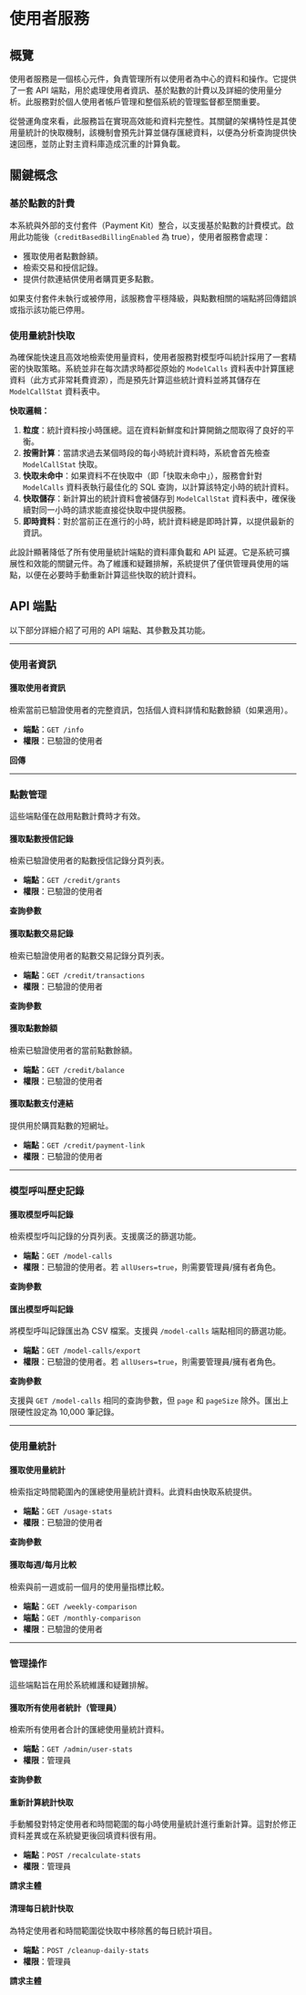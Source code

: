 # 使用者服務

## 概覽

使用者服務是一個核心元件，負責管理所有以使用者為中心的資料和操作。它提供了一套 API 端點，用於處理使用者資訊、基於點數的計費以及詳細的使用量分析。此服務對於個人使用者帳戶管理和整個系統的管理監督都至關重要。

從營運角度來看，此服務旨在實現高效能和資料完整性。其關鍵的架構特性是其使用量統計的快取機制，該機制會預先計算並儲存匯總資料，以便為分析查詢提供快速回應，並防止對主資料庫造成沉重的計算負載。

## 關鍵概念

### 基於點數的計費

本系統與外部的支付套件（Payment Kit）整合，以支援基於點數的計費模式。啟用此功能後（`creditBasedBillingEnabled` 為 true），使用者服務會處理：
- 獲取使用者點數餘額。
- 檢索交易和授信記錄。
- 提供付款連結供使用者購買更多點數。

如果支付套件未執行或被停用，該服務會平穩降級，與點數相關的端點將回傳錯誤或指示該功能已停用。

### 使用量統計快取

為確保能快速且高效地檢索使用量資料，使用者服務對模型呼叫統計採用了一套精密的快取策略。系統並非在每次請求時都從原始的 `ModelCalls` 資料表中計算匯總資料（此方式非常耗費資源），而是預先計算這些統計資料並將其儲存在 `ModelCallStat` 資料表中。

**快取邏輯：**

1.  **粒度**：統計資料按小時匯總。這在資料新鮮度和計算開銷之間取得了良好的平衡。
2.  **按需計算**：當請求過去某個時段的每小時統計資料時，系統會首先檢查 `ModelCallStat` 快取。
3.  **快取未命中**：如果資料不在快取中（即「快取未命中」），服務會針對 `ModelCalls` 資料表執行最佳化的 SQL 查詢，以計算該特定小時的統計資料。
4.  **快取儲存**：新計算出的統計資料會被儲存到 `ModelCallStat` 資料表中，確保後續對同一小時的請求能直接從快取中提供服務。
5.  **即時資料**：對於當前正在進行的小時，統計資料總是即時計算，以提供最新的資訊。

此設計顯著降低了所有使用量統計端點的資料庫負載和 API 延遲。它是系統可擴展性和效能的關鍵元件。為了維護和疑難排解，系統提供了僅供管理員使用的端點，以便在必要時手動重新計算這些快取的統計資料。

## API 端點

以下部分詳細介紹了可用的 API 端點、其參數及其功能。

---

### 使用者資訊

#### 獲取使用者資訊

檢索當前已驗證使用者的完整資訊，包括個人資料詳情和點數餘額（如果適用）。

-   **端點**：`GET /info`
-   **權限**：已驗證的使用者

**回傳**

<x-field-group>
  <x-field data-name="user" data-type="object" data-desc="使用者的個人資料資訊。">
    <x-field data-name="did" data-type="string" data-desc="使用者的去中心化識別碼。"></x-field>
    <x-field data-name="fullName" data-type="string" data-desc="使用者的全名。"></x-field>
    <x-field data-name="email" data-type="string" data-desc="使用者的電子郵件地址。"></x-field>
    <x-field data-name="avatar" data-type="string" data-desc="使用者頭像的 URL。"></x-field>
  </x-field>
  <x-field data-name="creditBalance" data-type="object" data-desc="使用者的點數餘額詳情。若點數計費已停用，則為 null。">
    <x-field data-name="balance" data-type="number" data-desc="可用的點數餘額。"></x-field>
    <x-field data-name="total" data-type="number" data-desc="已授信的總點數。"></x-field>
    <x-field data-name="grantCount" data-type="number" data-desc="收到的點數授信次數。"></x-field>
    <x-field data-name="pendingCredit" data-type="number" data-desc="來自待處理交易的點數。"></x-field>
  </x-field>
  <x-field data-name="paymentLink" data-type="string" data-desc="供使用者購買點數的短網址。"></x-field>
  <x-field data-name="currency" data-type="object" data-desc="用於支付的貨幣。"></x-field>
  <x-field data-name="enableCredit" data-type="boolean" data-desc="指示系統上是否啟用點數計費。"></x-field>
  <x-field data-name="profileLink" data-type="string" data-desc="指向使用者點數使用情況個人資料頁面的短網址。"></x-field>
</x-field-group>

---

### 點數管理

這些端點僅在啟用點數計費時才有效。

#### 獲取點數授信記錄

檢索已驗證使用者的點數授信記錄分頁列表。

-   **端點**：`GET /credit/grants`
-   **權限**：已驗證的使用者

**查詢參數**

<x-field-group>
    <x-field data-name="page" data-type="number" data-required="false" data-desc="分頁的頁碼（從 1 開始）。"></x-field>
    <x-field data-name="pageSize" data-type="number" data-required="false" data-desc="每頁的項目數（最多 100）。"></x-field>
    <x-field data-name="start" data-type="number" data-required="false" data-desc="時間範圍開始的 Unix 時間戳。"></x-field>
    <x-field data-name="end" data-type="number" data-required="false" data-desc="時間範圍結束的 Unix 時間戳。"></x-field>
</x-field-group>

#### 獲取點數交易記錄

檢索已驗證使用者的點數交易記錄分頁列表。

-   **端點**：`GET /credit/transactions`
-   **權限**：已驗證的使用者

**查詢參數**

<x-field-group>
    <x-field data-name="page" data-type="number" data-required="false" data-desc="分頁的頁碼（從 1 開始）。"></x-field>
    <x-field data-name="pageSize" data-type="number" data-required="false" data-desc="每頁的項目數（最多 100）。"></x-field>
    <x-field data-name="start" data-type="number" data-required="false" data-desc="時間範圍開始的 Unix 時間戳。"></x-field>
    <x-field data-name="end" data-type="number" data-required="false" data-desc="時間範圍結束的 Unix 時間戳。"></x-field>
</x-field-group>

#### 獲取點數餘額

檢索已驗證使用者的當前點數餘額。

-   **端點**：`GET /credit/balance`
-   **權限**：已驗證的使用者

#### 獲取點數支付連結

提供用於購買點數的短網址。

-   **端點**：`GET /credit/payment-link`
-   **權限**：已驗證的使用者

---

### 模型呼叫歷史記錄

#### 獲取模型呼叫記錄

檢索模型呼叫記錄的分頁列表。支援廣泛的篩選功能。

-   **端點**：`GET /model-calls`
-   **權限**：已驗證的使用者。若 `allUsers=true`，則需要管理員/擁有者角色。

**查詢參數**

<x-field-group>
    <x-field data-name="page" data-type="number" data-required="false" data-default="1" data-desc="分頁的頁碼。"></x-field>
    <x-field data-name="pageSize" data-type="number" data-required="false" data-default="50" data-desc="每頁的項目數（最多 100）。"></x-field>
    <x-field data-name="startTime" data-type="string" data-required="false" data-desc="時間範圍開始的 Unix 時間戳。"></x-field>
    <x-field data-name="endTime" data-type="string" data-required="false" data-desc="時間範圍結束的 Unix 時間戳。"></x-field>
    <x-field data-name="search" data-type="string" data-required="false" data-desc="針對呼叫記錄進行關鍵字搜尋。"></x-field>
    <x-field data-name="status" data-type="string" data-required="false" data-desc="依狀態篩選。可以是 'success'、'failed' 或 'all'。"></x-field>
    <x-field data-name="model" data-type="string" data-required="false" data-desc="依特定模型名稱篩選。"></x-field>
    <x-field data-name="providerId" data-type="string" data-required="false" data-desc="依特定提供者 ID 篩選。"></x-field>
    <x-field data-name="appDid" data-type="string" data-required="false" data-desc="依呼叫應用程式的 DID 篩選。"></x-field>
    <x-field data-name="allUsers" data-type="boolean" data-required="false" data-desc="若為 true，則回傳所有使用者的記錄。需要管理員/擁有者角色。"></x-field>
</x-field-group>

#### 匯出模型呼叫記錄

將模型呼叫記錄匯出為 CSV 檔案。支援與 `/model-calls` 端點相同的篩選功能。

-   **端點**：`GET /model-calls/export`
-   **權限**：已驗證的使用者。若 `allUsers=true`，則需要管理員/擁有者角色。

**查詢參數**

支援與 `GET /model-calls` 相同的查詢參數，但 `page` 和 `pageSize` 除外。匯出上限硬性設定為 10,000 筆記錄。

---

### 使用量統計

#### 獲取使用量統計

檢索指定時間範圍內的匯總使用量統計資料。此資料由快取系統提供。

-   **端點**：`GET /usage-stats`
-   **權限**：已驗證的使用者

**查詢參數**

<x-field-group>
    <x-field data-name="startTime" data-type="string" data-required="true" data-desc="時間範圍開始的 Unix 時間戳。"></x-field>
    <x-field data-name="endTime" data-type="string" data-required="true" data-desc="時間範圍結束的 Unix 時間戳。"></x-field>
</x-field-group>

#### 獲取每週/每月比較

檢索與前一週或前一個月的使用量指標比較。

-   **端點**：`GET /weekly-comparison`
-   **端點**：`GET /monthly-comparison`
-   **權限**：已驗證的使用者

---

### 管理操作

這些端點旨在用於系統維護和疑難排解。

#### 獲取所有使用者統計（管理員）

檢索所有使用者合計的匯總使用量統計資料。

-   **端點**：`GET /admin/user-stats`
-   **權限**：管理員

**查詢參數**

<x-field-group>
    <x-field data-name="startTime" data-type="string" data-required="true" data-desc="時間範圍開始的 Unix 時間戳。"></x-field>
    <x-field data-name="endTime" data-type="string" data-required="true" data-desc="時間範圍結束的 Unix 時間戳。"></x-field>
</x-field-group>

#### 重新計算統計快取

手動觸發對特定使用者和時間範圍的每小時使用量統計進行重新計算。這對於修正資料差異或在系統變更後回填資料很有用。

-   **端點**：`POST /recalculate-stats`
-   **權限**：管理員

**請求主體**

<x-field-group>
    <x-field data-name="userDid" data-type="string" data-required="true" data-desc="需要重新計算統計資料的使用者 DID。"></x-field>
    <x-field data-name="startTime" data-type="number" data-required="true" data-desc="重新計算期間開始的 Unix 時間戳。"></x-field>
    <x-field data-name="endTime" data-type="number" data-required="true" data-desc="重新計算期間結束的 Unix 時間戳。"></x-field>
    <x-field data-name="dryRun" data-type="boolean" data-required="false" data-desc="若為 true，端點將報告它會採取哪些操作，但不會實際執行。"></x-field>
</x-field-group>

#### 清理每日統計快取

為特定使用者和時間範圍從快取中移除舊的每日統計項目。

-   **端點**：`POST /cleanup-daily-stats`
-   **權限**：管理員

**請求主體**

<x-field-group>
    <x-field data-name="userDid" data-type="string" data-required="true" data-desc="要為其清理統計資料的使用者 DID。"></x-field>
    <x-field data-name="startTime" data-type="number" data-required="true" data-desc="清理期間開始的 Unix 時間戳。"></x-field>
    <x-field data-name="endTime" data-type="number" data-required="true" data-desc="清理期間結束的 Unix 時間戳。"></x-field>
</x-field-group>